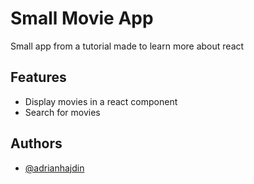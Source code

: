 
# Small Movie App

Small app from a tutorial made to learn more about react


## Features

- Display movies in a react component
- Search for movies



## Authors

- [@adrianhajdin](https://gist.github.com/adrianhajdin)


